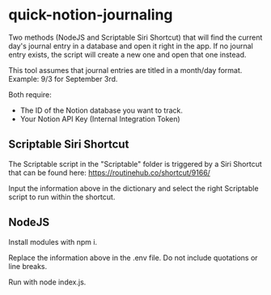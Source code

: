 # quick-notion-journaling


Two methods (NodeJS and Scriptable Siri Shortcut) that will find the current day's journal entry in a database and open it right in the app. If no journal entry exists, the script will create a new one and open that one instead.

This tool assumes that journal entries are titled in a month/day format. Example: 9/3 for September 3rd.

Both require:

- The ID of the Notion database you want to track.
- Your Notion API Key (Internal Integration Token)

## Scriptable Siri Shortcut

The Scriptable script in the "Scriptable" folder is triggered by a Siri Shortcut that can be found here: https://routinehub.co/shortcut/9166/

Input the information above in the dictionary and select the right Scriptable script to run within the shortcut.

## NodeJS

Install modules with npm i.

Replace the information above in the .env file. Do not include quotations or line breaks.

Run with node index.js.
